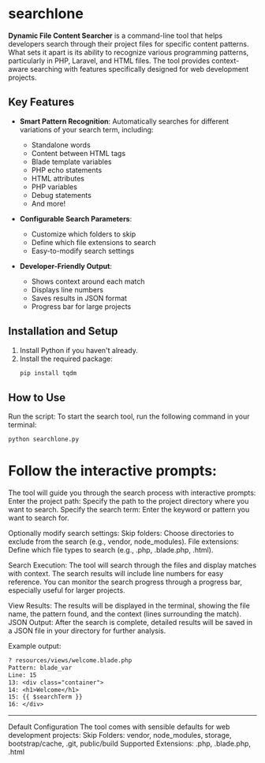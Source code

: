 # searchlone
**Dynamic File Content Searcher** is a command-line tool that helps developers search through their project files for specific content patterns. What sets it apart is its ability to recognize various programming patterns, particularly in PHP, Laravel, and HTML files. The tool provides context-aware searching with features specifically designed for web development projects.

## Key Features
- **Smart Pattern Recognition**: Automatically searches for different variations of your search term, including:
  - Standalone words
  - Content between HTML tags
  - Blade template variables
  - PHP echo statements
  - HTML attributes
  - PHP variables
  - Debug statements
  - And more!

- **Configurable Search Parameters**:
  - Customize which folders to skip
  - Define which file extensions to search
  - Easy-to-modify search settings

- **Developer-Friendly Output**:
  - Shows context around each match
  - Displays line numbers
  - Saves results in JSON format
  - Progress bar for large projects

## Installation and Setup
1. Install Python if you haven't already.
2. Install the required package:
   ```bash
   pip install tqdm
   ```
    
## How to Use
Run the script:
To start the search tool, run the following command in your terminal:
   ```bash
   python searchlone.py
   ```

# Follow the interactive prompts:
The tool will guide you through the search process with interactive prompts:
Enter the project path: Specify the path to the project directory where you want to search.
Specify the search term: Enter the keyword or pattern you want to search for.

Optionally modify search settings:
Skip folders: Choose directories to exclude from the search (e.g., vendor, node_modules).
File extensions: Define which file types to search (e.g., .php, .blade.php, .html).

Search Execution:
The tool will search through the files and display matches with context.
The search results will include line numbers for easy reference.
You can monitor the search progress through a progress bar, especially useful for larger projects.

View Results:
The results will be displayed in the terminal, showing the file name, the pattern found, and the context (lines surrounding the match).
JSON Output: After the search is complete, detailed results will be saved in a JSON file in your directory for further analysis.

Example output:
```txt
? resources/views/welcome.blade.php
Pattern: blade_var
Line: 15
13: <div class="container">
14: <h1>Welcome</h1>
15: {{ $searchTerm }}
16: </div>
```
----------------------------------------

Default Configuration
The tool comes with sensible defaults for web development projects:
Skip Folders: vendor, node_modules, storage, bootstrap/cache, .git, public/build
Supported Extensions: .php, .blade.php, .html
